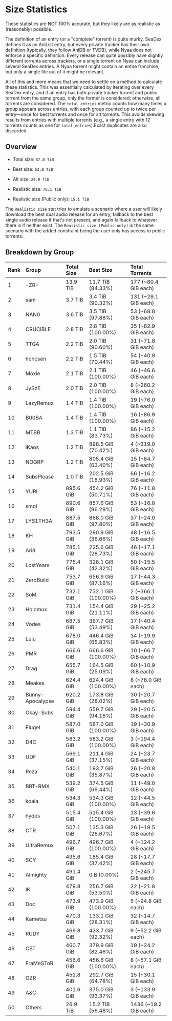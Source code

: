 # Size Statistics

These statistics are NOT 100% accurate, but they likely are as realistic as (reasonably) possible.

The definition of an entry (or a "complete" torrent) is quite murky. SeaDex defines it as an AniList entry, but every private tracker has their own definition (typically, they follow AniDB or TVDB), while Nyaa does not enforce a specific definition. Every release can quite possibly have slightly different torrents across trackers, or a single torrent on Nyaa can include several SeaDex entries. A Nyaa torrent might contain an entire franchise, but only a single file out of it might be relevant.

All of this and more means that we need to settle on a method to calculate these statistics. This was essentially calculated by iterating over every SeaDex entry, and if an entry has both private tracker torrent and public torrent from the same group, only the former is considered; otherwise, all torrents are considered. The `total_entries` metric counts how many times a group appears across entries, with each group counted up to twice per entry—once for best torrents and once for alt torrents. This avoids skewing results from entries with multiple torrents (e.g., a single entry with 12 torrents counts as one for `total_entries`).Exact duplicates are also discarded.

## Overview

- Total size: `87.8 TiB`
- Best size: `63.8 TiB`
- Alt size: `24.0 TiB`
- Realistic size: `76.1 TiB`

- Realistic size (Public only): `15.1 TiB`

The `Realistic size` stat tries to emulate a scenario where a user will likely download the best dual audio release for an entry, fallback to the best single audio release if that's not present, and again fallback to whatever there is if neither exist.
The `Realistic size (Public only)` is the same scenario with the added constraint being the user only has access to public torrents.

## Breakdown by Group

| Rank | Group            | Total Size | Best Size           | Total Torrents        |
| :----| :----------------| :----------| :-------------------| :---------------------|
| 1    | -ZR-             | 13.9 TiB   | 11.7 TiB (84.33%)   | 177 (~80.4 GiB each)  |
| 2    | sam              | 3.7 TiB    | 3.4 TiB (90.32%)    | 131 (~29.1 GiB each)  |
| 3    | NAN0             | 3.6 TiB    | 3.5 TiB (97.88%)    | 53 (~68.8 GiB each)   |
| 4    | CRUCiBLE         | 2.8 TiB    | 2.8 TiB (100.00%)   | 35 (~82.9 GiB each)   |
| 5    | TTGA             | 2.2 TiB    | 2.0 TiB (90.60%)    | 31 (~71.8 GiB each)   |
| 6    | hchcsen          | 2.2 TiB    | 1.5 TiB (70.44%)    | 54 (~40.9 GiB each)   |
| 7    | Moxie            | 2.1 TiB    | 2.1 TiB (100.00%)   | 46 (~46.6 GiB each)   |
| 8    | JySzE            | 2.0 TiB    | 2.0 TiB (100.00%)   | 8 (~260.2 GiB each)   |
| 9    | LazyRemux        | 1.4 TiB    | 1.4 TiB (100.00%)   | 19 (~76.0 GiB each)   |
| 10   | B00BA            | 1.4 TiB    | 1.4 TiB (100.00%)   | 16 (~86.9 GiB each)   |
| 11   | MTBB             | 1.3 TiB    | 1.1 TiB (83.73%)    | 86 (~15.2 GiB each)   |
| 12   | iKaos            | 1.2 TiB    | 898.5 GiB (70.42%)  | 4 (~319.0 GiB each)   |
| 13   | NOGRP            | 1.2 TiB    | 805.4 GiB (63.40%)  | 15 (~84.7 GiB each)   |
| 14   | SubsPlease       | 1.0 TiB    | 202.5 GiB (18.93%)  | 66 (~16.2 GiB each)   |
| 15   | YURI             | 895.6 GiB  | 454.2 GiB (50.71%)  | 76 (~11.8 GiB each)   |
| 16   | smol             | 890.6 GiB  | 857.6 GiB (96.29%)  | 53 (~16.8 GiB each)   |
| 17   | LYS1TH3A         | 887.5 GiB  | 868.0 GiB (97.80%)  | 37 (~24.0 GiB each)   |
| 18   | KH               | 793.5 GiB  | 290.9 GiB (36.66%)  | 48 (~16.5 GiB each)   |
| 19   | Arid             | 785.1 GiB  | 225.6 GiB (28.73%)  | 46 (~17.1 GiB each)   |
| 20   | LostYears        | 775.4 GiB  | 328.1 GiB (42.32%)  | 50 (~15.5 GiB each)   |
| 21   | ZeroBuild        | 753.7 GiB  | 656.9 GiB (87.16%)  | 17 (~44.3 GiB each)   |
| 22   | SoM              | 732.1 GiB  | 732.1 GiB (100.00%) | 2 (~366.1 GiB each)   |
| 23   | Holomux          | 731.4 GiB  | 154.4 GiB (21.11%)  | 29 (~25.2 GiB each)   |
| 24   | Vodes            | 687.5 GiB  | 367.7 GiB (53.49%)  | 17 (~40.4 GiB each)   |
| 25   | Lulu             | 678.0 GiB  | 446.4 GiB (65.83%)  | 34 (~19.9 GiB each)   |
| 26   | PMR              | 666.6 GiB  | 666.6 GiB (100.00%) | 10 (~66.7 GiB each)   |
| 27   | Drag             | 655.7 GiB  | 164.5 GiB (25.09%)  | 60 (~10.9 GiB each)   |
| 28   | Meakes           | 624.4 GiB  | 624.4 GiB (100.00%) | 8 (~78.0 GiB each)    |
| 29   | Bunny-Apocalypse | 620.2 GiB  | 173.8 GiB (28.02%)  | 30 (~20.7 GiB each)   |
| 30   | Okay-Subs        | 594.4 GiB  | 559.7 GiB (94.16%)  | 29 (~20.5 GiB each)   |
| 31   | Flugel           | 587.0 GiB  | 587.0 GiB (100.00%) | 19 (~30.9 GiB each)   |
| 32   | D4C              | 583.2 GiB  | 583.2 GiB (100.00%) | 3 (~194.4 GiB each)   |
| 33   | UDF              | 569.1 GiB  | 211.4 GiB (37.15%)  | 24 (~23.7 GiB each)   |
| 34   | Reza             | 540.1 GiB  | 193.7 GiB (35.87%)  | 26 (~20.8 GiB each)   |
| 35   | BBT-RMX          | 539.2 GiB  | 374.5 GiB (69.44%)  | 11 (~49.0 GiB each)   |
| 36   | koala            | 534.3 GiB  | 534.3 GiB (100.00%) | 12 (~44.5 GiB each)   |
| 37   | hydes            | 515.4 GiB  | 515.4 GiB (100.00%) | 13 (~39.6 GiB each)   |
| 38   | CTR              | 507.1 GiB  | 135.3 GiB (26.67%)  | 26 (~19.5 GiB each)   |
| 39   | UltraRemux       | 496.7 GiB  | 496.7 GiB (100.00%) | 4 (~124.2 GiB each)   |
| 40   | SCY              | 495.6 GiB  | 185.4 GiB (37.42%)  | 28 (~17.7 GiB each)   |
| 41   | Almighty         | 491.4 GiB  | 0 B (0.00%)         | 2 (~245.7 GiB each)   |
| 42   | IK               | 479.8 GiB  | 256.7 GiB (53.50%)  | 22 (~21.8 GiB each)   |
| 43   | Doc              | 473.9 GiB  | 473.9 GiB (100.00%) | 5 (~94.8 GiB each)    |
| 44   | Kametsu          | 470.3 GiB  | 133.1 GiB (28.31%)  | 32 (~14.7 GiB each)   |
| 45   | RUDY             | 469.8 GiB  | 433.7 GiB (92.32%)  | 9 (~52.2 GiB each)    |
| 46   | CBT              | 460.7 GiB  | 379.9 GiB (82.46%)  | 19 (~24.2 GiB each)   |
| 47   | FraMeSToR        | 456.6 GiB  | 456.6 GiB (100.00%) | 8 (~57.1 GiB each)    |
| 48   | OZR              | 451.8 GiB  | 292.7 GiB (64.78%)  | 15 (~30.1 GiB each)   |
| 49   | A&C              | 401.6 GiB  | 375.0 GiB (93.37%)  | 3 (~133.9 GiB each)   |
| 50   | Others           | 26.9 TiB   | 15.2 TiB (56.48%)   | 1436 (~19.2 GiB each) |

